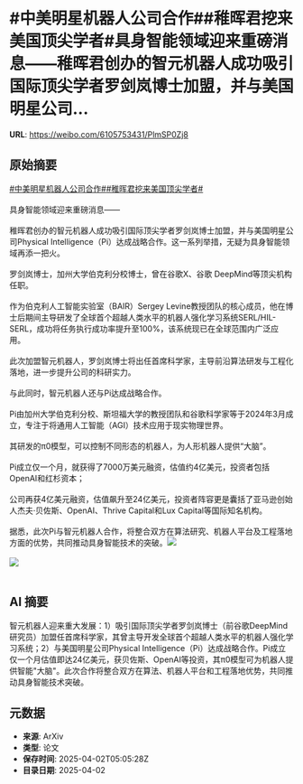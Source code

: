 # #中美明星机器人公司合作##稚晖君挖来美国顶尖学者#具身智能领域迎来重磅消息——稚晖君创办的智元机器人成功吸引国际顶尖学者罗剑岚博士加盟，并与美国明星公司...

**URL**: https://weibo.com/6105753431/PlmSP0Zj8

## 原始摘要

<a href="https://m.weibo.cn/search?containerid=231522type%3D1%26t%3D10%26q%3D%23%E4%B8%AD%E7%BE%8E%E6%98%8E%E6%98%9F%E6%9C%BA%E5%99%A8%E4%BA%BA%E5%85%AC%E5%8F%B8%E5%90%88%E4%BD%9C%23&amp;extparam=%23%E4%B8%AD%E7%BE%8E%E6%98%8E%E6%98%9F%E6%9C%BA%E5%99%A8%E4%BA%BA%E5%85%AC%E5%8F%B8%E5%90%88%E4%BD%9C%23" data-hide=""><span class="surl-text">#中美明星机器人公司合作#</span></a><a href="https://m.weibo.cn/search?containerid=231522type%3D1%26t%3D10%26q%3D%23%E7%A8%9A%E6%99%96%E5%90%9B%E6%8C%96%E6%9D%A5%E7%BE%8E%E5%9B%BD%E9%A1%B6%E5%B0%96%E5%AD%A6%E8%80%85%23&amp;extparam=%23%E7%A8%9A%E6%99%96%E5%90%9B%E6%8C%96%E6%9D%A5%E7%BE%8E%E5%9B%BD%E9%A1%B6%E5%B0%96%E5%AD%A6%E8%80%85%23" data-hide=""><span class="surl-text">#稚晖君挖来美国顶尖学者#</span></a><br><br>具身智能领域迎来重磅消息——<br><br>稚晖君创办的智元机器人成功吸引国际顶尖学者罗剑岚博士加盟，并与美国明星公司Physical Intelligence（Pi）达成战略合作。这一系列举措，无疑为具身智能领域再添一把火。<br><br>罗剑岚博士，加州大学伯克利分校博士，曾在谷歌X、谷歌 DeepMind等顶尖机构任职。<br><br>作为伯克利人工智能实验室（BAIR）Sergey Levine教授团队的核心成员，他在博士后期间主导研发了全球首个超越人类水平的机器人强化学习系统SERL/HIL-SERL，成功将任务执行成功率提升至100%，该系统现已在全球范围内广泛应用。<br><br>此次加盟智元机器人，罗剑岚博士将出任首席科学家，主导前沿算法研发与工程化落地，进一步提升公司的科研实力。<br><br>与此同时，智元机器人还与Pi达成战略合作。<br><br>Pi由加州大学伯克利分校、斯坦福大学的教授团队和谷歌科学家等于2024年3月成立，专注于将通用人工智能（AGI）技术应用于现实物理世界。<br><br>其研发的π0模型，可以控制不同形态的机器人，为人形机器人提供“大脑”。<br><br>Pi成立仅一个月，就获得了7000万美元融资，估值约4亿美元，投资者包括OpenAI和红杉资本；<br><br>公司再获4亿美元融资，估值飙升至24亿美元，投资者阵容更是囊括了亚马逊创始人杰夫·贝佐斯、OpenAI、Thrive Capital和Lux Capital等国际知名机构。<br><br>据悉，此次Pi与智元机器人合作，将整合双方在算法研究、机器人平台及工程落地方面的优势，共同推动具身智能技术的突破。<img style="" src="https://tvax2.sinaimg.cn/large/006Fd7o3gy1i0293cfgoij30u60k4qdm.jpg" referrerpolicy="no-referrer"><br><br><img style="" src="https://tvax4.sinaimg.cn/large/006Fd7o3gy1i0293d2auej30sw0g974y.jpg" referrerpolicy="no-referrer"><br><br>

## AI 摘要

智元机器人迎来重大发展：1）吸引国际顶尖学者罗剑岚博士（前谷歌DeepMind研究员）加盟任首席科学家，其曾主导开发全球首个超越人类水平的机器人强化学习系统；2）与美国明星公司Physical Intelligence（Pi）达成战略合作。Pi成立仅一个月估值即达24亿美元，获贝佐斯、OpenAI等投资，其π0模型可为机器人提供智能"大脑"。此次合作将整合双方在算法、机器人平台和工程落地优势，共同推动具身智能技术突破。

## 元数据

- **来源**: ArXiv
- **类型**: 论文
- **保存时间**: 2025-04-02T05:05:28Z
- **目录日期**: 2025-04-02
